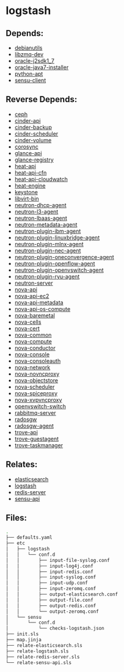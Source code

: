 # logstash

## Depends:

  -  [debianutils](/salt/debianutils)
  -  [libzmq-dev](/salt/libzmq-dev)
  -  [oracle-j2sdk1\_7](/salt/oracle-j2sdk1_7)
  -  [oracle-java7-installer](/salt/oracle-java7-installer)
  -  [python-apt](/salt/python-apt)
  -  [sensu-client](/salt/sensu-client)

## Reverse Depends:

  -  [ceph](/salt/ceph)
  -  [cinder-api](/salt/cinder-api)
  -  [cinder-backup](/salt/cinder-backup)
  -  [cinder-scheduler](/salt/cinder-scheduler)
  -  [cinder-volume](/salt/cinder-volume)
  -  [corosync](/salt/corosync)
  -  [glance-api](/salt/glance-api)
  -  [glance-registry](/salt/glance-registry)
  -  [heat-api](/salt/heat-api)
  -  [heat-api-cfn](/salt/heat-api-cfn)
  -  [heat-api-cloudwatch](/salt/heat-api-cloudwatch)
  -  [heat-engine](/salt/heat-engine)
  -  [keystone](/salt/keystone)
  -  [libvirt-bin](/salt/libvirt-bin)
  -  [neutron-dhcp-agent](/salt/neutron-dhcp-agent)
  -  [neutron-l3-agent](/salt/neutron-l3-agent)
  -  [neutron-lbaas-agent](/salt/neutron-lbaas-agent)
  -  [neutron-metadata-agent](/salt/neutron-metadata-agent)
  -  [neutron-plugin-ibm-agent](/salt/neutron-plugin-ibm-agent)
  -  [neutron-plugin-linuxbridge-agent](/salt/neutron-plugin-linuxbridge-agent)
  -  [neutron-plugin-mlnx-agent](/salt/neutron-plugin-mlnx-agent)
  -  [neutron-plugin-nec-agent](/salt/neutron-plugin-nec-agent)
  -  [neutron-plugin-oneconvergence-agent](/salt/neutron-plugin-oneconvergence-agent)
  -  [neutron-plugin-openflow-agent](/salt/neutron-plugin-openflow-agent)
  -  [neutron-plugin-openvswitch-agent](/salt/neutron-plugin-openvswitch-agent)
  -  [neutron-plugin-ryu-agent](/salt/neutron-plugin-ryu-agent)
  -  [neutron-server](/salt/neutron-server)
  -  [nova-api](/salt/nova-api)
  -  [nova-api-ec2](/salt/nova-api-ec2)
  -  [nova-api-metadata](/salt/nova-api-metadata)
  -  [nova-api-os-compute](/salt/nova-api-os-compute)
  -  [nova-baremetal](/salt/nova-baremetal)
  -  [nova-cells](/salt/nova-cells)
  -  [nova-cert](/salt/nova-cert)
  -  [nova-common](/salt/nova-common)
  -  [nova-compute](/salt/nova-compute)
  -  [nova-conductor](/salt/nova-conductor)
  -  [nova-console](/salt/nova-console)
  -  [nova-consoleauth](/salt/nova-consoleauth)
  -  [nova-network](/salt/nova-network)
  -  [nova-novncproxy](/salt/nova-novncproxy)
  -  [nova-objectstore](/salt/nova-objectstore)
  -  [nova-scheduler](/salt/nova-scheduler)
  -  [nova-spiceproxy](/salt/nova-spiceproxy)
  -  [nova-xvpvncproxy](/salt/nova-xvpvncproxy)
  -  [openvswitch-switch](/salt/openvswitch-switch)
  -  [rabbitmq-server](/salt/rabbitmq-server)
  -  [radosgw](/salt/radosgw)
  -  [radosgw-agent](/salt/radosgw-agent)
  -  [trove-api](/salt/trove-api)
  -  [trove-guestagent](/salt/trove-guestagent)
  -  [trove-taskmanager](/salt/trove-taskmanager)

## Relates:

  -  [elasticsearch](/salt/elasticsearch)
  -  [logstash](/salt/logstash)
  -  [redis-server](/salt/redis-server)
  -  [sensu-api](/salt/sensu-api)

## Files:

```bash
.
├── defaults.yaml
├── etc
│   ├── logstash
│   │   └── conf.d
│   │       ├── input-file-syslog.conf
│   │       ├── input-log4j.conf
│   │       ├── input-redis.conf
│   │       ├── input-syslog.conf
│   │       ├── input-udp.conf
│   │       ├── input-zeromq.conf
│   │       ├── output-elasticsearch.conf
│   │       ├── output-file.conf
│   │       ├── output-redis.conf
│   │       └── output-zeromq.conf
│   └── sensu
│       └── conf.d
│           └── checks-logstash.json
├── init.sls
├── map.jinja
├── relate-elasticsearch.sls
├── relate-logstash.sls
├── relate-redis-server.sls
└── relate-sensu-api.sls
```
